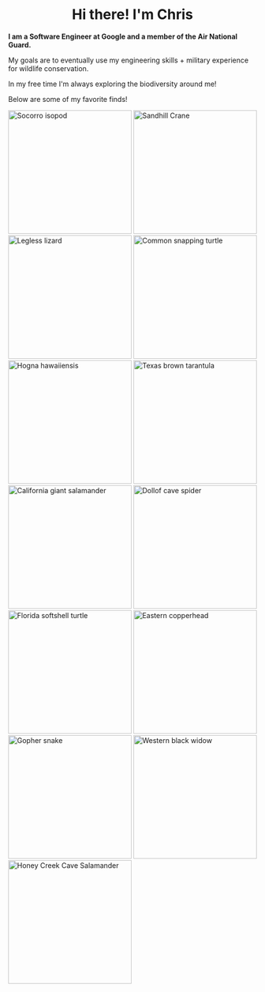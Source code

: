 <h1 align="center">Hi there! I'm Chris</h1>

<b>I am a Software Engineer at Google and a member of the Air National Guard.</b>
<p>My goals are to eventually use my engineering skills + military experience for wildlife conservation.</p>
  
<p>In my free time I'm always exploring the biodiversity around me!</p>
<p>Below are some of my favorite finds!</p>
<img alt="Socorro isopod" src="https://github.com/user-attachments/assets/3538be2c-1c34-4c8e-a311-02ea43acf3e5" height="250px" />
<img alt="Sandhill Crane" src="https://github.com/user-attachments/assets/8893e257-79e5-4bf1-856c-3ed2d1999c4d" height="250px" />
<img alt="Legless lizard" src="https://user-images.githubusercontent.com/13311268/236928793-0a798f32-dc7c-4652-88eb-813c2db16194.jpg" height="250px" />
<img alt="Common snapping turtle" src="https://user-images.githubusercontent.com/13311268/236927982-d8fe5bb4-857c-4812-9189-12fc7147ed8c.jpeg" height="250px"/>
<img alt="Hogna hawaiiensis" src="https://user-images.githubusercontent.com/13311268/236928803-9ac8908e-1f05-4a35-b3c8-d4256a34af41.JPG" height="250px" />
<img alt="Texas brown tarantula" src="https://user-images.githubusercontent.com/13311268/236928832-e79a5a88-5ab3-4408-845a-798dcf76c8af.jpg" height="250px"/>
<img alt="California giant salamander" src="https://user-images.githubusercontent.com/13311268/236929827-4de76f67-5028-4d6f-9b52-a242aee327a1.JPG" height="250px" />
<img alt="Dollof cave spider" src="https://user-images.githubusercontent.com/13311268/236930243-eb907bf8-afc7-4aee-899a-87e3891e33c4.JPG" height="250px" />
<img alt="Florida softshell turtle" src="https://user-images.githubusercontent.com/13311268/236932865-ac280f2f-c57c-4435-b4b1-aed55870d036.JPG" height="250px" />
<img alt="Eastern copperhead" src="https://github.com/Chrischuck/Chrischuck/assets/13311268/0c1d47e9-be04-4f84-a659-e51a0cf47f86" height="250px" />
<img alt="Gopher snake" src="https://user-images.githubusercontent.com/13311268/236932890-d3f36e71-c172-4b98-a140-bbc58e115dc1.JPG" height="250px" />
<img alt="Western black widow" src="https://user-images.githubusercontent.com/13311268/236933586-b573e90d-4f69-499e-985a-2bf5d1d922ae.JPG" height="250px" />
<img alt="Honey Creek Cave Salamander" src="https://github.com/Chrischuck/Chrischuck/assets/13311268/9e1fc2ff-67ba-4ba9-9bf7-2a4e33d71204" height="250px" />
</div>
